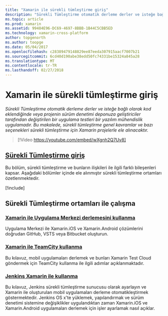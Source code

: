```yaml
---
title: "Xamarin ile sürekli tümleştirme giriş"
description: "Sürekli Tümleştirme otomatik derleme derler ve isteğe bağlı olarak kod eklendiğinde veya projenin sürüm denetimi deponuza geliştiriciler tarafından değiştirilen bir uygulama testleri bir yazılım mühendislik uygulamadır. Bu makalede, sürekli tümleştirme genel kavramlar ve bazı seçenekleri sürekli tümleştirme için Xamarin projelerle ele alınacaktır."
ms.topic: article
ms.prod: xamarin
ms.assetid: 99484E96-DC69-4697-8BBB-1B44C5CBB5ED
ms.technology: xamarin-cross-platform
author: topgenorth
ms.author: toopge
ms.date: 05/04/2017
ms.openlocfilehash: c28389479148829ee87eeda307915aacf7007b21
ms.sourcegitcommit: 6cd40d190abe38edd50fc74331be15324a845a28
ms.translationtype: MT
ms.contentlocale: tr-TR
ms.lasthandoff: 02/27/2018
---
```

# <a name="introduction-to-continuous-integration-with-xamarin"></a>Xamarin ile sürekli tümleştirme giriş

_Sürekli Tümleştirme otomatik derleme derler ve isteğe bağlı olarak kod eklendiğinde veya projenin sürüm denetimi deponuza geliştiriciler tarafından değiştirilen bir uygulama testleri bir yazılım mühendislik uygulamadır. Bu makalede, sürekli tümleştirme genel kavramlar ve bazı seçenekleri sürekli tümleştirme için Xamarin projelerle ele alınacaktır._

> [!Video https://youtube.com/embed/wXgnh2Q7Uv8]


##  <a name="introduction-to-continuous-integrationtoolsciintro-to-cimd"></a>[Sürekli Tümleştirme giriş](~/tools/ci/intro-to-ci.md)

Bu bölüm, sürekli tümleştirme ve bunların ilişkileri ile ilgili farklı bileşenleri kapsar. Aşağıdaki bölümler içinde ele alınmıştır sürekli tümleştirme ortamları özetlenmektedir.

[!include[](~/tools/ci/includes/firewall-information.md)]

## <a name="working-with-continuous-integration-environments"></a>Sürekli Tümleştirme ortamları ile çalışma


### <a name="using-app-center-build-with-xamarinappcenterbuildxamarin"></a>[Xamarin ile Uygulama Merkezi derlemesini kullanma](/appcenter/build/xamarin/)

Uygulama Merkezi ile Xamarin.iOS ve Xamarin.Android çözümlerini doğrudan GitHub, VSTS veya Bitbucket oluşturun.

### <a name="using-teamcity-with-xamarintoolsciteamcitymd"></a>[Xamarin ile TeamCity kullanma](~/tools/ci/teamcity.md)

Bu kılavuz, mobil uygulamaları derlemek ve bunları Xamarin Test Cloud göndermek için TeamCity kullanma ile ilgili adımlar açıklanmaktadır.

###  <a name="using-jenkins-with-xamarintoolscijenkins-walkthroughmd"></a>[Jenkins Xamarin ile kullanma](~/tools/ci/jenkins-walkthrough.md)

Bu kılavuz, Jenkins sürekli tümleştirme sunucusu olarak ayarlayın ve Xamarin ile oluşturulan mobil uygulamaları derleme otomatikleştirmek göstermektedir. Jenkins OS x'te yüklemek, yapılandırmak ve sürüm denetimi sistemine değişiklikler uygulandıktan zaman Xamarin.iOS ve Xamarin.Android uygulamaları derlemek için işler ayarlamak nasıl açıklar.


